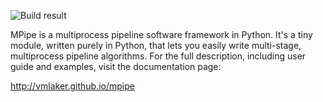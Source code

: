 ![Build result](https://api.travis-ci.org/vmlaker/mpipe.png)

MPipe is a multiprocess pipeline software framework in Python. 
It's a tiny module, written purely in Python, that lets you 
easily write multi-stage, multiprocess pipeline algorithms. 
For the full description, including user guide and examples, 
visit the documentation page:

  http://vmlaker.github.io/mpipe
